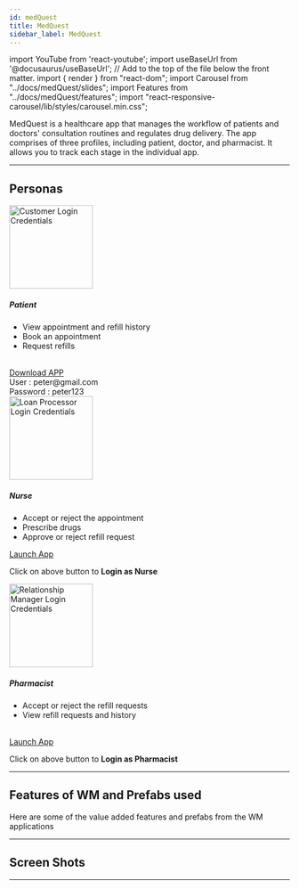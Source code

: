 ```yaml
---
id: medQuest
title: MedQuest
sidebar_label: MedQuest
---
```


import YouTube from 'react-youtube';
import useBaseUrl from '@docusaurus/useBaseUrl'; // Add to the top of the file below the front matter.
import { render } from "react-dom";
import Carousel from "../docs/medQuest/slides";
import Features from "../docs/medQuest/features";
import "react-responsive-carousel/lib/styles/carousel.min.css";


<!-- ## Introduction -->

MedQuest is a healthcare app that manages the workflow of patients and doctors' consultation routines and regulates drug delivery. The app comprises of three profiles, including patient, doctor, and pharmacist. It allows you to track each stage in the individual app. 


---

## Personas

<section>
  <div className="container">
    <div className="row">
      <div className="col card text--center margin--sm padding--none">
        <div className="card__body">
          <img alt="Customer Login Credentials" src={useBaseUrl('/img/medQuest/patient.png')} height="150px"/>
          <h5 className="margin-bottom--xs">Patient</h5>
            <ul className="text--left card-body-descp">
              <li>View appointment and refill history</li>
              <li>Book an appointment</li>
              <li>Request refills</li>
              <br/>
            </ul>
          <a href="https://wm-showcase-apps.s3.us-east-2.amazonaws.com/MedQuest.apk" download className="button button--primary button--outline margin-bottom--md">Download APP</a>
          <div className="row">
            <div className="col padding-horiz--xs">
              User : <span className="text--semibold">peter@gmail.com</span>
            </div>
          </div>
          <div className="row">
            <div className="col padding-horiz--xs">
              Password : <span className="text--semibold">peter123</span>
            </div>
          </div>
        </div>
      </div>
      <div className="col card text--center margin--sm padding--none">
        <div className="card__body"> 
          <img alt="Loan Processor Login Credentials" src={useBaseUrl('/img/medQuest/nurse.png')} height="150px"/>
          <h5 className="margin-bottom--xs">Nurse</h5>
            <ul className="text--left card-body-descp">
              <li>Accept or reject the appointment </li>
              <li>Prescribe drugs</li>
              <li>Approve or reject refill request</li>
            </ul>
          <a href="https://showcase.wavemakeronline.com/MedQuest_Hospital/#/PatientDashboard" target="_blank" className="button button--primary button--outline margin-bottom--md">Launch App</a>
          <p>Click on above button to <b>Login as Nurse</b></p>
        </div>
      </div>
      <div className="col card text--center margin--sm padding--none">
        <div className="card__body">
          <img alt="Relationship Manager Login Credentials" src={useBaseUrl('/img/medQuest/pharmacist.png')} height="150px"/>
          <h5 className="margin-bottom--xs">Pharmacist</h5>
            <ul className="text--left card-body-descp">
              <li>Accept or reject the refill requests</li>
              <li className="margin-bottom--xs">View refill requests and history</li>
              <br/>
            </ul>
            <a href="https://showcase.wavemakeronline.com/MedQuest_Hospital/#/pharma_refill_requests" target="_blank" className="button button--primary button--outline margin-bottom--md">Launch App</a>
          <p>Click on above button to <b>Login as Pharmacist</b></p>
        </div>
      </div>
    </div>
  </div>
</section>

---


## Features of WM and Prefabs used

Here are some of the value added features and prefabs from the WM applications

<Features />

---


## Screen Shots

<Carousel />


---
<!-- 

## Videos

<YouTube videoId="Fhie1OW8SOY" /> -->



<!-- ## User Flow of App

![alt text](/img/medQuest/workflow.svg 'User Flow of MedQuest App')


--- -->